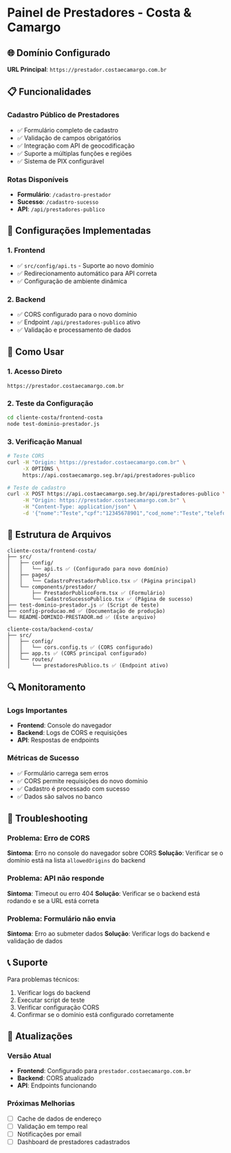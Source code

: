 # Painel de Prestadores - Costa & Camargo

## 🌐 Domínio Configurado

**URL Principal**: `https://prestador.costaecamargo.com.br`

## 📋 Funcionalidades

### Cadastro Público de Prestadores
- ✅ Formulário completo de cadastro
- ✅ Validação de campos obrigatórios
- ✅ Integração com API de geocodificação
- ✅ Suporte a múltiplas funções e regiões
- ✅ Sistema de PIX configurável

### Rotas Disponíveis
- **Formulário**: `/cadastro-prestador`
- **Sucesso**: `/cadastro-sucesso`
- **API**: `/api/prestadores-publico`

## 🔧 Configurações Implementadas

### 1. Frontend
- ✅ `src/config/api.ts` - Suporte ao novo domínio
- ✅ Redirecionamento automático para API correta
- ✅ Configuração de ambiente dinâmica

### 2. Backend
- ✅ CORS configurado para o novo domínio
- ✅ Endpoint `/api/prestadores-publico` ativo
- ✅ Validação e processamento de dados

## 🚀 Como Usar

### 1. Acesso Direto
```
https://prestador.costaecamargo.com.br
```

### 2. Teste da Configuração
```bash
cd cliente-costa/frontend-costa
node test-dominio-prestador.js
```

### 3. Verificação Manual
```bash
# Teste CORS
curl -H "Origin: https://prestador.costaecamargo.com.br" \
     -X OPTIONS \
     https://api.costaecamargo.seg.br/api/prestadores-publico

# Teste de cadastro
curl -X POST https://api.costaecamargo.seg.br/api/prestadores-publico \
     -H "Origin: https://prestador.costaecamargo.com.br" \
     -H "Content-Type: application/json" \
     -d '{"nome":"Teste","cpf":"12345678901","cod_nome":"Teste","telefone":"11999999999","email":"teste@teste.com","tipo_pix":"cpf","chave_pix":"12345678901","cep":"01234-567","endereco":"Rua Teste","bairro":"Bairro Teste","cidade":"São Paulo","estado":"SP","funcoes":["Pronta resposta"],"regioes":["São Paulo"],"tipo_veiculo":["Carro"]}'
```

## 📁 Estrutura de Arquivos

```
cliente-costa/frontend-costa/
├── src/
│   ├── config/
│   │   └── api.ts ✅ (Configurado para novo domínio)
│   ├── pages/
│   │   └── CadastroPrestadorPublico.tsx ✅ (Página principal)
│   └── components/prestador/
│       ├── PrestadorPublicoForm.tsx ✅ (Formulário)
│       └── CadastroSucessoPublico.tsx ✅ (Página de sucesso)
├── test-dominio-prestador.js ✅ (Script de teste)
├── config-producao.md ✅ (Documentação de produção)
└── README-DOMINIO-PRESTADOR.md ✅ (Este arquivo)

cliente-costa/backend-costa/
├── src/
│   ├── config/
│   │   └── cors.config.ts ✅ (CORS configurado)
│   ├── app.ts ✅ (CORS principal configurado)
│   └── routes/
│       └── prestadoresPublico.ts ✅ (Endpoint ativo)
```

## 🔍 Monitoramento

### Logs Importantes
- **Frontend**: Console do navegador
- **Backend**: Logs de CORS e requisições
- **API**: Respostas de endpoints

### Métricas de Sucesso
- ✅ Formulário carrega sem erros
- ✅ CORS permite requisições do novo domínio
- ✅ Cadastro é processado com sucesso
- ✅ Dados são salvos no banco

## 🚨 Troubleshooting

### Problema: Erro de CORS
**Sintoma**: Erro no console do navegador sobre CORS
**Solução**: Verificar se o domínio está na lista `allowedOrigins` do backend

### Problema: API não responde
**Sintoma**: Timeout ou erro 404
**Solução**: Verificar se o backend está rodando e se a URL está correta

### Problema: Formulário não envia
**Sintoma**: Erro ao submeter dados
**Solução**: Verificar logs do backend e validação de dados

## 📞 Suporte

Para problemas técnicos:
1. Verificar logs do backend
2. Executar script de teste
3. Verificar configuração CORS
4. Confirmar se o domínio está configurado corretamente

## 🔄 Atualizações

### Versão Atual
- **Frontend**: Configurado para `prestador.costaecamargo.com.br`
- **Backend**: CORS atualizado
- **API**: Endpoints funcionando

### Próximas Melhorias
- [ ] Cache de dados de endereço
- [ ] Validação em tempo real
- [ ] Notificações por email
- [ ] Dashboard de prestadores cadastrados
